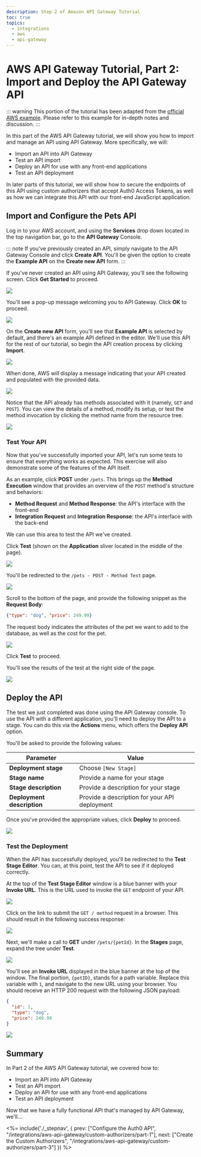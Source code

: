 ```yaml
---
description: Step 2 of Amazon API Gateway Tutorial
toc: true
topics:
  - integrations
  - aws
  - api-gateway
---
```


# AWS API Gateway Tutorial, Part 2: Import and Deploy the API Gateway API

::: warning
This portion of the tutorial has been adapted from the [official AWS example](http://docs.aws.amazon.com/apigateway/latest/developerguide/api-gateway-create-api-from-example.html). Please refer to this example for in-depth notes and discussion.
:::

In this part of the AWS API Gateway tutorial, we will show you how to import and manage an API using API Gateway. More specifically, we will:

* Import an API into API Gateway
* Test an API import
* Deploy an API for use with any front-end applications
* Test an API deployment

In later parts of this tutorial, we will show how to secure the endpoints of this API using custom authorizers that accept Auth0 Access Tokens, as well as how we can integrate this API with our front-end JavaScript application.

## Import and Configure the Pets API

Log in to your AWS account, and using the **Services** drop down located in the top navigation bar, go to the **API Gateway** Console.

::: note
If you've previously created an API, simply navigate to the API Gateway Console and click **Create API**. You'll be given the option to create the **Example API** on the **Create new API** form.
:::

If you've never created an API using API Gateway, you'll see the following screen. Click **Get Started** to proceed.

![](/media/articles/integrations/aws-api-gateway-2/part-1/aws-pt1-1.png)

You'll see a pop-up message welcoming you to API Gateway. Click **OK** to proceed.

![](/media/articles/integrations/aws-api-gateway-2/part-1/aws-pt1-3.png)

On the **Create new API** form, you'll see that **Example API** is selected by default, and there's an example API defined in the editor. We'll use this API for the rest of our tutorial, so begin the API creation process by clicking **Import**.

![](/media/articles/integrations/aws-api-gateway-2/part-1/aws-pt1-4.png)

When done, AWS will display a message indicating that your API created and populated with the provided data.

![](/media/articles/integrations/aws-api-gateway-2/part-1/aws-pt1-5.png)

Notice that the API already has methods associated with it (namely, `GET` and `POST`). You can view the details of a method, modify its setup, or test the method invocation by clicking the method name from the resource tree.

![](/media/articles/integrations/aws-api-gateway-2/part-1/aws-pt1-5a.png)

### Test Your API

Now that you've successfully imported your API, let's run some tests to ensure that everything works as expected. This exercise will also demonstrate some of the features of the API itself.

As an example, click **POST** under `/pets`. This brings up the **Method Execution** window that provides an overview of the `POST` method's structure and behaviors:

* **Method Request** and **Method Response**: the API's interface with the front-end
* **Integration Request** and **Integration Response**: the API's interface with the back-end

We can use this area to test the API we've created. 

Click **Test** (shown on the **Application** sliver located in the middle of the page).

![](/media/articles/integrations/aws-api-gateway-2/part-1/aws-pt1-5b.png)

You'll be redirected to the `/pets - POST - Method Test` page.

![](/media/articles/integrations/aws-api-gateway-2/part-1/aws-pt1-5c.png)

Scroll to the bottom of the page, and provide the following snippet as the **Request Body**:

```json
{"type": "dog", "price": 249.99}
```

The request body indicates the attributes of the pet we want to add to the database, as well as the cost for the pet.

![](/media/articles/integrations/aws-api-gateway-2/part-1/aws-pt1-5d.png)

Click **Test** to proceed.

You'll see the results of the test at the right side of the page.

![](/media/articles/integrations/aws-api-gateway-2/part-1/aws-pt1-5e.png)

## Deploy the API

The test we just completed was done using the API Gateway console. To use the API with a different application, you'll need to deploy the API to a stage. You can do this via the **Actions** menu, which offers the **Deploy API** option.

You'll be asked to provide the following values:

| **Parameter** | **Value** |
| - | - |
| **Deployment stage** | Choose `[New Stage]` |
| **Stage name** | Provide a name for your stage |
| **Stage description** | Provide a description for your stage |
| **Deployment description** | Provide a description for your API deployment |

Once you've provided the appropriate values, click **Deploy** to proceed.

![](/media/articles/integrations/aws-api-gateway-2/part-1/aws-pt1-6.png)

### Test the Deployment

When the API has successfully deployed, you'll be redirected to the **Test Stage Editor**. You can, at this point, test the API to see if it deployed correctly.

At the top of the **Test Stage Editor** window is a blue banner with your **Invoke URL**. This is the URL used to invoke the `GET` endpoint of your API. 

![](/media/articles/integrations/aws-api-gateway-2/part-1/aws-pt1-7.png)

Click on the link to submit the `GET / method` request in a browser. This should result in the following success response:

![](/media/articles/integrations/aws-api-gateway-2/part-1/aws-pt1-8.png)

Next, we'll make a call to **GET** under `/pets/{petId}`. In the **Stages** page, expand the tree under **Test**.

![](/media/articles/integrations/aws-api-gateway-2/part-1/aws-pt1-9.png)

You'll see an **Invoke URL** displayed in the blue banner at the top of the window. The final portion, `{petID}`, stands for a path variable. Replace this variable with `1`, and navigate to the new URL using your browser. You should receive an HTTP 200 request with the following JSON payload:

```json
{
  "id": 1,
  "type": "dog",
  "price": 249.99
}
```

![](/media/articles/integrations/aws-api-gateway-2/part-1/aws-pt1-10.png)

## Summary

In Part 2 of the AWS API Gateway tutorial, we covered how to:

* Import an API into API Gateway
* Test an API import
* Deploy an API for use with any front-end applications
* Test an API deployment

Now that we have a fully functional API that's managed by API Gateway, we'll...

<%= include('./_stepnav', {
 prev: ["Configure the Auth0 API", "/integrations/aws-api-gateway/custom-authorizers/part-1"],
 next: ["Create the Custom Authorizers", "/integrations/aws-api-gateway/custom-authorizers/part-3"]
}) %>